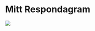 <!DOCTYPE html>
<html lang="en-US">
 
<head>
    <meta charset="UTF-8">
    <meta name="viewport" content="width=device-width, initial-scale=1">
    <title>Respondagram</title>
    <script src="https://buildtest.respondagram.com/api/c207d4aa-b246-4a50-b93b-c9dcdf10df44"></script>
</head> 
<body > 
	<div class="" style="position: absolute; top: 50%; left: 50%; -moz-transform: translateX(-50%) translateY(-50%); -webkit-transform: translateX(-50%) translateY(-50%); transform: translateX(-50%) translateY(-50%);">
		<h1>Mitt Respondagram</h1>
		<img src="https://mediaproxy.salon.com/width/1200/https://media.salon.com/2022/05/cats-party-0516221.jpg"/>
	</div>
</body> 
</html>
